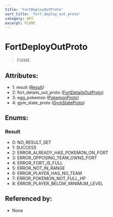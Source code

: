 ```yaml
---
title: 'FortDeployOutProto'
sort_title: 'fort_deploy_out_proto'
category: API
excerpt: FIXME
---
```


# FortDeployOutProto

> FIXME

## Attributes:

- 1: result ([Result](#result))
- 2: fort_details_out_proto ([FortDetailsOutProto](../FortDetailsOutProto/))
- 3: egg_pokemon ([PokemonProto](../PokemonProto/))
- 4: gym_state_proto ([GymStateProto](../GymStateProto/))

## Enums:

### Result
- 0: NO_RESULT_SET
- 1: SUCCESS
- 2: ERROR_ALREADY_HAS_POKEMON_ON_FORT
- 3: ERROR_OPPOSING_TEAM_OWNS_FORT
- 4: ERROR_FORT_IS_FULL
- 5: ERROR_NOT_IN_RANGE
- 6: ERROR_PLAYER_HAS_NO_TEAM
- 7: ERROR_POKEMON_NOT_FULL_HP
- 8: ERROR_PLAYER_BELOW_MINIMUM_LEVEL

## Referenced by:

- None
